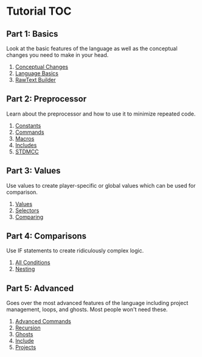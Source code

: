 # **Tutorial TOC**
## Part 1: Basics
Look at the basic features of the language as well as the conceptual changes you need to make in your head.<br />
1. [Conceptual Changes](https://github.com/7UKECREAT0R/MCCompiled/blob/main/Tutorials/1aConcepts.md)
2. [Language Basics](https://github.com/7UKECREAT0R/MCCompiled/blob/main/Tutorials/1bBasics.md)
3. [RawText Builder](https://github.com/7UKECREAT0R/MCCompiled/blob/main/Tutorials/1cRawtext.md)

## Part 2: Preprocessor
Learn about the preprocessor and how to use it to minimize repeated code.<br />
1. [Constants](https://github.com/7UKECREAT0R/MCCompiled/blob/main/Tutorials/2aConstants.md)
2. [Commands](https://github.com/7UKECREAT0R/MCCompiled/blob/main/Tutorials/2bCommands.md)
3. [Macros](https://github.com/7UKECREAT0R/MCCompiled/blob/main/Tutorials/2cMacros.md)
4. [Includes](https://github.com/7UKECREAT0R/MCCompiled/blob/main/Tutorials/2dIncludes.md)
5. [STDMCC](https://github.com/7UKECREAT0R/MCCompiled/blob/main/Tutorials/2eStdmcc.md)

## Part 3: Values
Use values to create player-specific or global values which can be used for comparison.<br />
1. [Values](https://github.com/7UKECREAT0R/MCCompiled/blob/main/Tutorials/3aValues.md)
2. [Selectors](https://github.com/7UKECREAT0R/MCCompiled/blob/main/Tutorials/3bSelectors.md)
3. [Comparing](https://github.com/7UKECREAT0R/MCCompiled/blob/main/Tutorials/3cComparing.md)

## Part 4: Comparisons
Use IF statements to create ridiculously complex logic.<br />
1. [All Conditions](https://github.com/7UKECREAT0R/MCCompiled/blob/main/Tutorials/4aConditions.md)
2. [Nesting](https://github.com/7UKECREAT0R/MCCompiled/blob/main/Tutorials/4bNesting.md)

## Part 5: Advanced
Goes over the most advanced features of the language including project management, loops, and ghosts. Most people won't need these.<br />
1. [Advanced Commands](https://github.com/7UKECREAT0R/MCCompiled/blob/main/Tutorials/5aAdvanced.md)
2. [Recursion](https://github.com/7UKECREAT0R/MCCompiled/blob/main/Tutorials/5bRecursion.md)
3. [Ghosts](https://github.com/7UKECREAT0R/MCCompiled/blob/main/Tutorials/5cGhosts.md)
4. [Include](https://github.com/7UKECREAT0R/MCCompiled/blob/main/Tutorials/5dInclude.md)
5. [Projects](https://github.com/7UKECREAT0R/MCCompiled/blob/main/Tutorials/5eProjects.md)
